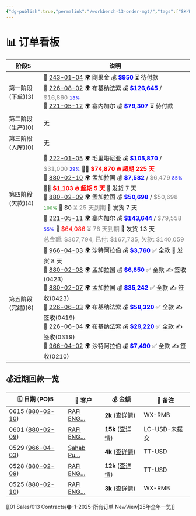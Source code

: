 ```yaml
---
{"dg-publish":true,"permalink":"/workbench-13-order-mgt/","tags":["SK-Workbench"]}
---
```




<h1><span>📊 订单看板</span></h1><div><table class="dataview table-view-table"><thead class="table-view-thead"><tr class="table-view-tr-header"><th class="table-view-th"><span>阶段</span><span class="dataview small-text">5</span></th><th class="table-view-th"><span>说明</span></th></tr></thead><tbody class="table-view-tbody"><tr><td><span>第一阶段(下单)(3)</span></td><td><span>🔖 <a data-tooltip-position="top" aria-label="01 Sales/013 Contracts/Index of PO 243-01-04.md" data-href="01 Sales/013 Contracts/Index of PO 243-01-04.md" href="01 Sales/013 Contracts/Index of PO 243-01-04.md" class="internal-link" target="_blank" rel="noopener nofollow">243-01-04</a> 🌍 刚果金 💰 <span style="color: blue; font-weight: bold;">$950</span> ⏳ 待付款<br>🔖 <a data-tooltip-position="top" aria-label="01 Sales/013 Contracts/Index of PO 226-08-02.md" data-href="01 Sales/013 Contracts/Index of PO 226-08-02.md" href="01 Sales/013 Contracts/Index of PO 226-08-02.md" class="internal-link" target="_blank" rel="noopener nofollow">226-08-02</a> 🌍 布基纳法索 💰 <span style="color: blue; font-weight: bold;">$126,645</span> / <span style="color: gray;">$16,860</span> <span style="font-size: 0.8em; color: blue;">13%</span><br>🔖 <a data-tooltip-position="top" aria-label="01 Sales/013 Contracts/Index of PO 221-05-12.md" data-href="01 Sales/013 Contracts/Index of PO 221-05-12.md" href="01 Sales/013 Contracts/Index of PO 221-05-12.md" class="internal-link" target="_blank" rel="noopener nofollow">221-05-12</a> 🌍 塞内加尔 💰 <span style="color: blue; font-weight: bold;">$79,307</span> ⏳ 待付款</span></td></tr><tr><td><span>第二阶段(生产)(0)</span></td><td><span>无</span></td></tr><tr><td><span>第三阶段(入库)(0)</span></td><td><span>无</span></td></tr><tr><td><span>第四阶段(欠款)(4)</span></td><td><span>🔖 <span style="color:red;"><a data-tooltip-position="top" aria-label="01 Sales/013 Contracts/Index of PO 222-01-05.md" data-href="01 Sales/013 Contracts/Index of PO 222-01-05.md" href="01 Sales/013 Contracts/Index of PO 222-01-05.md" class="internal-link" target="_blank" rel="noopener nofollow">222-01-05</a></span> 🌍 毛里塔尼亚 💰 <span style="color: blue; font-weight: bold;">$105,870</span> / <span style="color: gray;">$31,000</span> <span style="font-size: 0.8em; color: blue;">29%</span> 🚨🧾 <span style="color:red; font-weight:bold;">$74,870</span> <span style="color:red; font-weight:bold;">🔥 超期 225 天</span> <br>🔖 <span style="color:red;"><a data-tooltip-position="top" aria-label="01 Sales/013 Contracts/Index of PO 880-02-10.md" data-href="01 Sales/013 Contracts/Index of PO 880-02-10.md" href="01 Sales/013 Contracts/Index of PO 880-02-10.md" class="internal-link" target="_blank" rel="noopener nofollow">880-02-10</a></span> 🌍 孟加拉国 💰 <span style="color: blue; font-weight: bold;">$7,582</span> / <span style="color: gray;">$6,479</span> <span style="font-size: 0.8em; color: blue;">85%</span> 🚨🧾 <span style="color:red; font-weight:bold;">$1,103</span> <span style="color:red; font-weight:bold;">🔥 超期 5 天</span> 🚗 发货 7 天<br>🔖 <span><a data-tooltip-position="top" aria-label="01 Sales/013 Contracts/Index of PO 880-02-09.md" data-href="01 Sales/013 Contracts/Index of PO 880-02-09.md" href="01 Sales/013 Contracts/Index of PO 880-02-09.md" class="internal-link" target="_blank" rel="noopener nofollow">880-02-09</a></span> 🌍 孟加拉国 💰 <span style="color: blue; font-weight: bold;">$50,698</span> / <span style="color: gray;">$50,698</span> <span style="font-size: 0.8em; color: green;">100%</span> 🧾 $0 <span style="color:gray;">⏳ 25 天到期</span> 🚗 发货 7 天<br>🔖 <span><a data-tooltip-position="top" aria-label="01 Sales/013 Contracts/Index of PO 221-05-11.md" data-href="01 Sales/013 Contracts/Index of PO 221-05-11.md" href="01 Sales/013 Contracts/Index of PO 221-05-11.md" class="internal-link" target="_blank" rel="noopener nofollow">221-05-11</a></span> 🌍 塞内加尔 💰 <span style="color: blue; font-weight: bold;">$143,644</span> / <span style="color: gray;">$79,558</span> <span style="font-size: 0.8em; color: blue;">55%</span> 🧾 <span style="color:red;">$64,086</span> <span style="color:gray;">⏳ 78 天到期</span> 🚗 发货 13 天<br><span style="color:gray;">总金额: $307,794, 已付: $167,735, 欠款: $140,059</span></span></td></tr><tr><td><span>第五阶段(完结)(6)</span></td><td><span>🔖 <a data-tooltip-position="top" aria-label="01 Sales/013 Contracts/Index of PO 966-04-03.md" data-href="01 Sales/013 Contracts/Index of PO 966-04-03.md" href="01 Sales/013 Contracts/Index of PO 966-04-03.md" class="internal-link" target="_blank" rel="noopener nofollow">966-04-03</a> 🌍 沙特阿拉伯 💰 <span style="color: blue; font-weight: bold;">$3,760</span> ✅ 全款 🚗 发货 8 天<br>🔖 <a data-tooltip-position="top" aria-label="01 Sales/013 Contracts/Index of PO 880-02-08.md" data-href="01 Sales/013 Contracts/Index of PO 880-02-08.md" href="01 Sales/013 Contracts/Index of PO 880-02-08.md" class="internal-link" target="_blank" rel="noopener nofollow">880-02-08</a> 🌍 孟加拉国 💰 <span style="color: blue; font-weight: bold;">$6,850</span> ✅ 全款 ✍️ 签收(0423)<br>🔖 <a data-tooltip-position="top" aria-label="01 Sales/013 Contracts/Index of PO 880-02-07.md" data-href="01 Sales/013 Contracts/Index of PO 880-02-07.md" href="01 Sales/013 Contracts/Index of PO 880-02-07.md" class="internal-link" target="_blank" rel="noopener nofollow">880-02-07</a> 🌍 孟加拉国 💰 <span style="color: blue; font-weight: bold;">$35,242</span> ✅ 全款 ✍️ 签收(0423)<br>🔖 <a data-tooltip-position="top" aria-label="01 Sales/013 Contracts/Index of PO 226-06-03.md" data-href="01 Sales/013 Contracts/Index of PO 226-06-03.md" href="01 Sales/013 Contracts/Index of PO 226-06-03.md" class="internal-link" target="_blank" rel="noopener nofollow">226-06-03</a> 🌍 布基纳法索 💰 <span style="color: blue; font-weight: bold;">$58,320</span> ✅ 全款 ✍️ 签收(0419)<br>🔖 <a data-tooltip-position="top" aria-label="01 Sales/013 Contracts/Index of PO 226-06-04.md" data-href="01 Sales/013 Contracts/Index of PO 226-06-04.md" href="01 Sales/013 Contracts/Index of PO 226-06-04.md" class="internal-link" target="_blank" rel="noopener nofollow">226-06-04</a> 🌍 布基纳法索 💰 <span style="color: blue; font-weight: bold;">$29,220</span> ✅ 全款 ✍️ 签收(0319)<br>🔖 <a data-tooltip-position="top" aria-label="01 Sales/013 Contracts/Index of PO 966-04-02.md" data-href="01 Sales/013 Contracts/Index of PO 966-04-02.md" href="01 Sales/013 Contracts/Index of PO 966-04-02.md" class="internal-link" target="_blank" rel="noopener nofollow">966-04-02</a> 🌍 沙特阿拉伯 💰 <span style="color: blue; font-weight: bold;">$7,490</span> ✅ 全款 ✍️ 签收(0210)</span></td></tr></tbody></table></div>

## 💰近期回款一览 
<div><table class="dataview table-view-table"><thead class="table-view-thead"><tr class="table-view-tr-header"><th class="table-view-th"><span>🗓️ 日期 (PO)</span><span class="dataview small-text">5</span></th><th class="table-view-th"><span>👤 客户</span></th><th class="table-view-th"><span>💰 金额</span></th><th class="table-view-th"><span>💬 备注</span></th></tr></thead><tbody class="table-view-tbody"><tr><td><span>0615 (<a data-tooltip-position="top" aria-label="01 Sales/013 Contracts/Index of PO 880-02-10.md" data-href="01 Sales/013 Contracts/Index of PO 880-02-10.md" href="01 Sales/013 Contracts/Index of PO 880-02-10.md" class="internal-link" target="_blank" rel="noopener nofollow">880-02-10</a>)</span></td><td><span><a data-tooltip-position="top" aria-label="01 Sales/013 Contracts/✅880-02=孟加拉=MS RAFI ENGINEERING.md" data-href="01 Sales/013 Contracts/✅880-02=孟加拉=MS RAFI ENGINEERING.md" href="01 Sales/013 Contracts/✅880-02=孟加拉=MS RAFI ENGINEERING.md" class="internal-link" target="_blank" rel="noopener nofollow">RAFI ENG…</a></span></td><td><span><span style="font-weight: bold;">2k</span> (<a data-tooltip-position="top" aria-label="01 Sales/014 Ledger/Payment at 2025-06-15 of PO 880-02-10 u20250615205408.md" data-href="01 Sales/014 Ledger/Payment at 2025-06-15 of PO 880-02-10 u20250615205408.md" href="01 Sales/014 Ledger/Payment at 2025-06-15 of PO 880-02-10 u20250615205408.md" class="internal-link" target="_blank" rel="noopener nofollow">查详情</a>)</span></td><td><span>WX-RMB</span></td></tr><tr><td><span>0601 (<a data-tooltip-position="top" aria-label="01 Sales/013 Contracts/Index of PO 880-02-09.md" data-href="01 Sales/013 Contracts/Index of PO 880-02-09.md" href="01 Sales/013 Contracts/Index of PO 880-02-09.md" class="internal-link" target="_blank" rel="noopener nofollow">880-02-09</a>)</span></td><td><span><a data-tooltip-position="top" aria-label="01 Sales/013 Contracts/✅880-02=孟加拉=MS RAFI ENGINEERING.md" data-href="01 Sales/013 Contracts/✅880-02=孟加拉=MS RAFI ENGINEERING.md" href="01 Sales/013 Contracts/✅880-02=孟加拉=MS RAFI ENGINEERING.md" class="internal-link" target="_blank" rel="noopener nofollow">RAFI ENG…</a></span></td><td><span><span style="font-weight: bold;">15k</span> (<a data-tooltip-position="top" aria-label="01 Sales/014 Ledger/Payment at 2025-06-01 of PO 880-02-09 u20250428151719.md" data-href="01 Sales/014 Ledger/Payment at 2025-06-01 of PO 880-02-09 u20250428151719.md" href="01 Sales/014 Ledger/Payment at 2025-06-01 of PO 880-02-09 u20250428151719.md" class="internal-link" target="_blank" rel="noopener nofollow">查详情</a>)</span></td><td><span>LC-USD-未提交</span></td></tr><tr><td><span>0529 (<a data-tooltip-position="top" aria-label="01 Sales/013 Contracts/Index of PO 966-04-03.md" data-href="01 Sales/013 Contracts/Index of PO 966-04-03.md" href="01 Sales/013 Contracts/Index of PO 966-04-03.md" class="internal-link" target="_blank" rel="noopener nofollow">966-04-03</a>)</span></td><td><span><a data-tooltip-position="top" aria-label="01 Sales/013 Contracts/✅966-04=沙特=Sahab Pumps.md" data-href="01 Sales/013 Contracts/✅966-04=沙特=Sahab Pumps.md" href="01 Sales/013 Contracts/✅966-04=沙特=Sahab Pumps.md" class="internal-link" target="_blank" rel="noopener nofollow">Sahab Pu…</a></span></td><td><span><span style="font-weight: bold;">4k</span> (<a data-tooltip-position="top" aria-label="01 Sales/014 Ledger/Payment at 2025-05-29 of PO 966-04-03 u20250529095751.md" data-href="01 Sales/014 Ledger/Payment at 2025-05-29 of PO 966-04-03 u20250529095751.md" href="01 Sales/014 Ledger/Payment at 2025-05-29 of PO 966-04-03 u20250529095751.md" class="internal-link" target="_blank" rel="noopener nofollow">查详情</a>)</span></td><td><span>TT-USD</span></td></tr><tr><td><span>0528 (<a data-tooltip-position="top" aria-label="01 Sales/013 Contracts/Index of PO 880-02-09.md" data-href="01 Sales/013 Contracts/Index of PO 880-02-09.md" href="01 Sales/013 Contracts/Index of PO 880-02-09.md" class="internal-link" target="_blank" rel="noopener nofollow">880-02-09</a>)</span></td><td><span><a data-tooltip-position="top" aria-label="01 Sales/013 Contracts/✅880-02=孟加拉=MS RAFI ENGINEERING.md" data-href="01 Sales/013 Contracts/✅880-02=孟加拉=MS RAFI ENGINEERING.md" href="01 Sales/013 Contracts/✅880-02=孟加拉=MS RAFI ENGINEERING.md" class="internal-link" target="_blank" rel="noopener nofollow">RAFI ENG…</a></span></td><td><span><span style="font-weight: bold;">12k</span> (<a data-tooltip-position="top" aria-label="01 Sales/014 Ledger/Payment at 2025-06-01 of PO 880-02-09 u20250525121907.md" data-href="01 Sales/014 Ledger/Payment at 2025-06-01 of PO 880-02-09 u20250525121907.md" href="01 Sales/014 Ledger/Payment at 2025-06-01 of PO 880-02-09 u20250525121907.md" class="internal-link" target="_blank" rel="noopener nofollow">查详情</a>)</span></td><td><span>TT-USD</span></td></tr><tr><td><span>0525 (<a data-tooltip-position="top" aria-label="01 Sales/013 Contracts/Index of PO 880-02-10.md" data-href="01 Sales/013 Contracts/Index of PO 880-02-10.md" href="01 Sales/013 Contracts/Index of PO 880-02-10.md" class="internal-link" target="_blank" rel="noopener nofollow">880-02-10</a>)</span></td><td><span><a data-tooltip-position="top" aria-label="01 Sales/013 Contracts/✅880-02=孟加拉=MS RAFI ENGINEERING.md" data-href="01 Sales/013 Contracts/✅880-02=孟加拉=MS RAFI ENGINEERING.md" href="01 Sales/013 Contracts/✅880-02=孟加拉=MS RAFI ENGINEERING.md" class="internal-link" target="_blank" rel="noopener nofollow">RAFI ENG…</a></span></td><td><span><span style="font-weight: bold;">3k</span> (<a data-tooltip-position="top" aria-label="01 Sales/014 Ledger/Payment at 2025-05-25 of PO 880-02-09 u20250525121347.md" data-href="01 Sales/014 Ledger/Payment at 2025-05-25 of PO 880-02-09 u20250525121347.md" href="01 Sales/014 Ledger/Payment at 2025-05-25 of PO 880-02-09 u20250525121347.md" class="internal-link" target="_blank" rel="noopener nofollow">查详情</a>)</span></td><td><span>WX-RMB</span></td></tr></tbody></table></div>

  [[01 Sales/013 Contracts/🟠-1-2025-所有订单 NewView\|25年全年一览]]